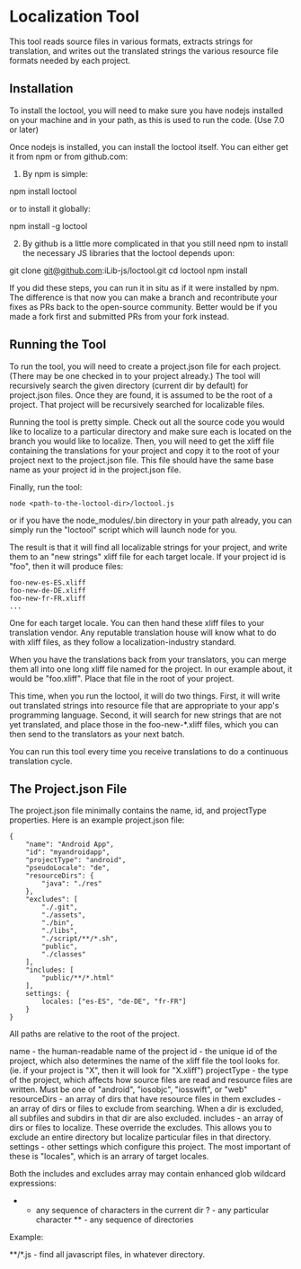 Localization Tool
=================

This tool reads source files in various formats, extracts strings
for translation, and writes out the translated strings the various 
resource file formats needed by each project.

Installation
------------

To install the loctool, you will need to make sure you have nodejs installed
on your machine and in your path, as this is used to run the code. (Use 7.0 or later)

Once nodejs is installed, you can install the loctool itself. You can either
get it from npm or from github.com:

1. By npm is simple:

npm install loctool

or to install it globally:

npm install -g loctool

2. By github is a little more complicated in that you still need npm to install 
the necessary JS libraries that the loctool depends upon:

git clone git@github.com:iLib-js/loctool.git
cd loctool
npm install

If you did these steps, you can run it in situ as if it were installed by npm.
The difference is that now you can make a branch and recontribute your fixes as
PRs back to the open-source community. Better would be if you made a fork first
and submitted PRs from your fork instead.

Running the Tool
----------------

To run the tool, you will need to create a project.json file for 
each project. (There may be one checked in to your project already.)
The tool will recursively search the given directory
(current dir by default) for project.json files. Once they are
found, it is assumed to be the root of a project. That project will
be recursively searched for localizable files.

Running the tool is pretty simple. Check out all the source code you
would like to localize to a particular directory and make sure each
is located on the branch you would like to localize. Then, you will
need to get the xliff file containing the translations for your
project and copy it to the root of your project next to the 
project.json file. This file should have the same base name as your
project id in the project.json file.

Finally, run the tool:

```
node <path-to-the-loctool-dir>/loctool.js
```

or if you have the node_modules/.bin directory in your path already,
you can simply run the "loctool" script which will launch node for
you.

The result is that it will find all localizable strings for your 
project, and write them to an "new strings" xliff file for each
target locale. If your project id is "foo", then it will produce files:

```
foo-new-es-ES.xliff
foo-new-de-DE.xliff
foo-new-fr-FR.xliff
...
```

One for each target locale. You can then hand these xliff files to
your translation vendor. Any reputable translation house will know
what to do with xliff files, as they follow a localization-industry 
standard.

When you have the translations back from your translators, you can 
merge them all into one long xliff file named for the project. In 
our example about, it would be "foo.xliff". Place that file in the
root of your project.

This time, when you run the loctool, it will do two things. First,
it will write out translated strings into resource file that are
appropriate to your app's programming language. Second, it will 
search for new strings that are not yet translated, and place those
in the foo-new-*.xliff files, which you can then send to the translators
as your next batch.

You can run this tool every time you receive translations to do
a continuous translation cycle.

The Project.json File
---------------------

The project.json file minimally contains the name, id, and projectType
properties. Here is an example project.json file:

```
{
    "name": "Android App",
    "id": "myandroidapp",
    "projectType": "android",
    "pseudoLocale": "de",
    "resourceDirs": {
    	"java": "./res"
    },
    "excludes": [
    	"./.git",
    	"./assets",
    	"./bin",
    	"./libs",
    	"./script/**/*.sh",
    	"public",
    	"./classes"
    ],
    "includes: [
    	"public/**/*.html"
    ],
    settings: {
        locales: ["es-ES", "de-DE", "fr-FR"]            
    }
}
```

All paths are relative to the root of the project.

name         - the human-readable name of the project
id           - the unique id of the project, which also determines the 
               name of the xliff file the tool looks for. (ie. if your
               project is "X", then it will look for "X.xliff")
projectType  - the type of the project, which affects how source files
               are read and resource files are written. Must be one of
               "android", "iosobjc", "iosswift", or "web"
resourceDirs - an array of dirs that have resource files in them
excludes     - an array of dirs or files to exclude from searching. When
               a dir is excluded, all subfiles and subdirs in that dir 
               are also excluded.
includes     - an array of dirs or files to localize. These override the 
               excludes. This allows you to exclude an entire directory
               but localize particular files in that directory.
settings     - other settings which configure this project. The most
               important of these is "locales", which is an arrary of
               target locales.

Both the includes and excludes array may contain enhanced glob 
wildcard expressions:

* - any sequence of characters in the current dir
? - any particular character
** - any sequence of directories

Example:

**/*.js   - find all javascript files, in whatever directory.
